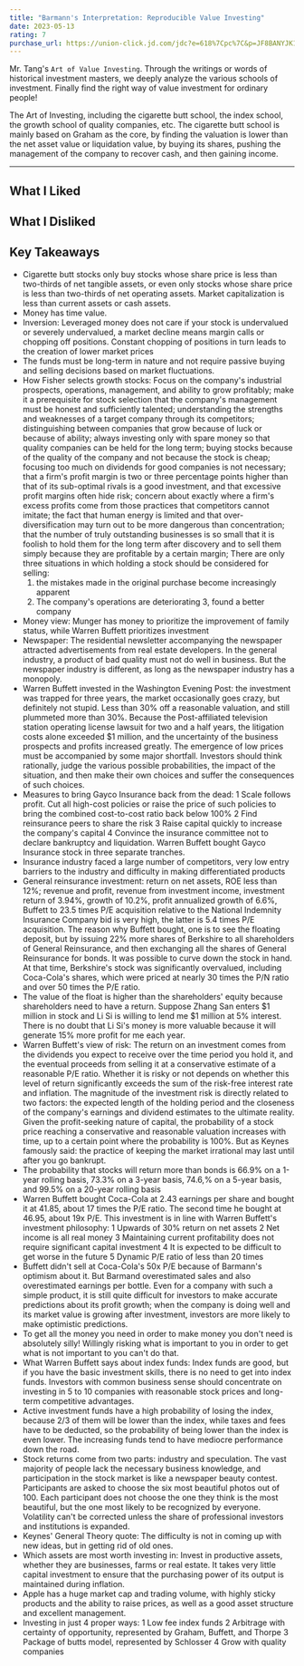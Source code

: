 ```yaml
---
title: "Barmann's Interpretation: Reproducible Value Investing"
date: 2023-05-13
rating: 7
purchase_url: https://union-click.jd.com/jdc?e=618%7Cpc%7C&p=JF8BANYJK1olXwQBUVpdAE8SAF8IGFIXWwICVW4ZVxNJXF9RXh5UHw0cSgYYXBcIWDoXSQVJQwYBXVxbDEsWHDZNRwYlNEdQVjgEDBB1Ax1dHFNVOwJKHTkPeEcbM244GFoWXgYEUV9VC3snA2g4STXN67Da8e9B3OGY1uefK1olXQELVlZaC0wUCmgMG2sSXQ8yCA4DSxNTUzBbG2slbQUyU15UHE1lQj0cHSklbQYyV25dCUseC2sNHFwRXhoCVFlYDUwLA2gBGVMSXgECXVteDXsVAm4MEmsl
---
```


Mr. Tang's `Art of Value Investing`. Through the writings or words of historical investment masters, we deeply analyze the various schools of investment. Finally find the right way of value investment for ordinary people!

The Art of Investing, including the cigarette butt school, the index school, the growth school of quality companies, etc. The cigarette butt school is mainly based on Graham as the core, by finding the valuation is lower than the net asset value or liquidation value, by buying its shares, pushing the management of the company to recover cash, and then gaining income.

---

## What I Liked


## What I Disliked


## Key Takeaways
* Cigarette butt stocks only buy stocks whose share price is less than two-thirds of net tangible assets, or even only stocks whose share price is less than two-thirds of net operating assets. Market capitalization is less than current assets or cash assets.
* Money has time value.
* Inversion: Leveraged money does not care if your stock is undervalued or severely undervalued, a market decline means margin calls or chopping off positions. Constant chopping of positions in turn leads to the creation of lower market prices
* The funds must be long-term in nature and not require passive buying and selling decisions based on market fluctuations.
* How Fisher selects growth stocks:
  Focus on the company's industrial prospects, operations, management, and ability to grow profitably;
  make it a prerequisite for stock selection that the company's management must be honest and sufficiently talented;
  understanding the strengths and weaknesses of a target company through its competitors;
  distinguishing between companies that grow because of luck or because of ability;
  always investing only with spare money so that quality companies can be held for the long term;
  buying stocks because of the quality of the company and not because the stock is cheap;
  focusing too much on dividends for good companies is not necessary;
  that a firm's profit margin is two or three percentage points higher than that of its sub-optimal rivals is a good investment, and that excessive profit margins often hide risk;
  concern about exactly where a firm's excess profits come from those practices that competitors cannot imitate;
  the fact that human energy is limited and that over-diversification may turn out to be more dangerous than concentration;
  that the number of truly outstanding businesses is so small that it is foolish to hold them for the long term after discovery and to sell them simply because they are profitable by a certain margin;
  There are only three situations in which holding a stock should be considered for selling:
    1. the mistakes made in the original purchase become increasingly apparent
    2. The company's operations are deteriorating
       3, found a better company
* Money view: Munger has money to prioritize the improvement of family status, while Warren Buffett prioritizes investment
* Newspaper: The residential newsletter accompanying the newspaper attracted advertisements from real estate developers. In the general industry, a product of bad quality must not do well in business. But the newspaper industry is different, as long as the newspaper industry has a monopoly.
* Warren Buffett invested in the Washington Evening Post: the investment was trapped for three years, the market occasionally goes crazy, but definitely not stupid. Less than 30% off a reasonable valuation, and still plummeted more than 30%. Because the Post-affiliated television station operating license lawsuit for two and a half years, the litigation costs alone exceeded $1 million, and the uncertainty of the business prospects and profits increased greatly. The emergence of low prices must be accompanied by some major shortfall. Investors should think rationally, judge the various possible probabilities, the impact of the situation, and then make their own choices and suffer the consequences of such choices.
* Measures to bring Gayco Insurance back from the dead: 1 Scale follows profit. Cut all high-cost policies or raise the price of such policies to bring the combined cost-to-cost ratio back below 100% 2 Find reinsurance peers to share the risk 3 Raise capital quickly to increase the company's capital 4 Convince the insurance committee not to declare bankruptcy and liquidation. Warren Buffett bought Gayco Insurance stock in three separate tranches.
* Insurance industry faced a large number of competitors, very low entry barriers to the industry and difficulty in making differentiated products
* General reinsurance investment: return on net assets, ROE less than 12%; revenue and profit, revenue from investment income, investment return of 3.94%, growth of 10.2%, profit annualized growth of 6.6%, Buffett to 23.5 times P/E acquisition relative to the National Indemnity Insurance Company bid is very high, the latter is 5.4 times P/E acquisition. The reason why Buffett bought, one is to see the floating deposit, but by issuing 22% more shares of Berkshire to all shareholders of General Reinsurance, and then exchanging all the shares of General Reinsurance for bonds. It was possible to curve down the stock in hand. At that time, Berkshire's stock was significantly overvalued, including Coca-Cola's shares, which were priced at nearly 30 times the P/N ratio and over 50 times the P/E ratio.
* The value of the float is higher than the shareholders' equity because shareholders need to have a return. Suppose Zhang San enters $1 million in stock and Li Si is willing to lend me $1 million at 5% interest. There is no doubt that Li Si's money is more valuable because it will generate 15% more profit for me each year.
* Warren Buffett's view of risk: The return on an investment comes from the dividends you expect to receive over the time period you hold it, and the eventual proceeds from selling it at a conservative estimate of a reasonable P/E ratio. Whether it is risky or not depends on whether this level of return significantly exceeds the sum of the risk-free interest rate and inflation. The magnitude of the investment risk is directly related to two factors: the expected length of the holding period and the closeness of the company's earnings and dividend estimates to the ultimate reality. Given the profit-seeking nature of capital, the probability of a stock price reaching a conservative and reasonable valuation increases with time, up to a certain point where the probability is 100%. But as Keynes famously said: the practice of keeping the market irrational may last until after you go bankrupt.
* The probability that stocks will return more than bonds is 66.9% on a 1-year rolling basis, 73.3% on a 3-year basis, 74.6,% on a 5-year basis, and 99.5% on a 20-year rolling basis
* Warren Buffett bought Coca-Cola at 2.43 earnings per share and bought it at 41.85, about 17 times the P/E ratio. The second time he bought at 46.95, about 19x P/E. This investment is in line with Warren Buffett's investment philosophy: 1 Upwards of 30% return on net assets 2 Net income is all real money 3 Maintaining current profitability does not require significant capital investment 4 It is expected to be difficult to get worse in the future 5 Dynamic P/E ratio of less than 20 times
* Buffett didn't sell at Coca-Cola's 50x P/E because of Barmann's optimism about it. But Barmand overestimated sales and also overestimated earnings per bottle. Even for a company with such a simple product, it is still quite difficult for investors to make accurate predictions about its profit growth; when the company is doing well and its market value is growing after investment, investors are more likely to make optimistic predictions.
* To get all the money you need in order to make money you don't need is absolutely silly! Willingly risking what is important to you in order to get what is not important to you can't do that.
* What Warren Buffett says about index funds: Index funds are good, but if you have the basic investment skills, there is no need to get into index funds. Investors with common business sense should concentrate on investing in 5 to 10 companies with reasonable stock prices and long-term competitive advantages.
* Active investment funds have a high probability of losing the index, because 2/3 of them will be lower than the index, while taxes and fees have to be deducted, so the probability of being lower than the index is even lower. The increasing funds tend to have mediocre performance down the road.
* Stock returns come from two parts: industry and speculation. The vast majority of people lack the necessary business knowledge, and participation in the stock market is like a newspaper beauty contest. Participants are asked to choose the six most beautiful photos out of 100. Each participant does not choose the one they think is the most beautiful, but the one most likely to be recognized by everyone. Volatility can't be corrected unless the share of professional investors and institutions is expanded.
* Keynes' General Theory quote: The difficulty is not in coming up with new ideas, but in getting rid of old ones.
* Which assets are most worth investing in: Invest in productive assets, whether they are businesses, farms or real estate. It takes very little capital investment to ensure that the purchasing power of its output is maintained during inflation.
* Apple has a huge market cap and trading volume, with highly sticky products and the ability to raise prices, as well as a good asset structure and excellent management.
* Investing in just 4 proper ways: 1 Low fee index funds 2 Arbitrage with certainty of opportunity, represented by Graham, Buffett, and Thorpe 3 Package of butts model, represented by Schlosser 4 Grow with quality companies